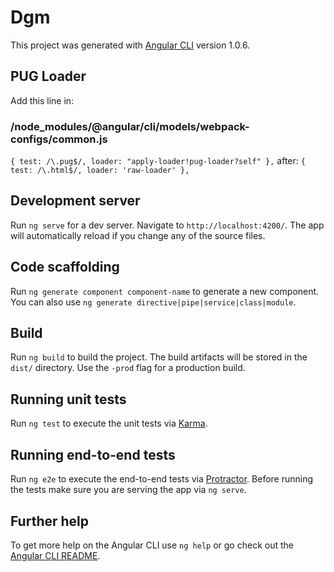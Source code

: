 # Dgm

This project was generated with [Angular CLI](https://github.com/angular/angular-cli) version 1.0.6.

## PUG Loader
Add this line in:
### /node_modules/@angular/cli/models/webpack-configs/common.js

`{ test: /\.pug$/, loader: "apply-loader!pug-loader?self" },`
after:
`{ test: /\.html$/, loader: 'raw-loader' },`

## Development server

Run `ng serve` for a dev server. Navigate to `http://localhost:4200/`. The app will automatically reload if you change any of the source files.

## Code scaffolding

Run `ng generate component component-name` to generate a new component. You can also use `ng generate directive|pipe|service|class|module`.

## Build

Run `ng build` to build the project. The build artifacts will be stored in the `dist/` directory. Use the `-prod` flag for a production build.

## Running unit tests

Run `ng test` to execute the unit tests via [Karma](https://karma-runner.github.io).

## Running end-to-end tests

Run `ng e2e` to execute the end-to-end tests via [Protractor](http://www.protractortest.org/).
Before running the tests make sure you are serving the app via `ng serve`.

## Further help

To get more help on the Angular CLI use `ng help` or go check out the [Angular CLI README](https://github.com/angular/angular-cli/blob/master/README.md).
